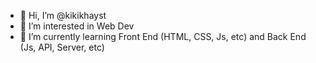 - 👋 Hi, I’m @kikikhayst
- 👀 I’m interested in Web Dev
- 🌱 I’m currently learning Front End (HTML, CSS, Js, etc) and Back End (Js, API, Server, etc)


<!---
kikikhayst/kikikhayst is a ✨ special ✨ repository because its `README.md` (this file) appears on your GitHub profile.
You can click the Preview link to take a look at your changes.
--->
